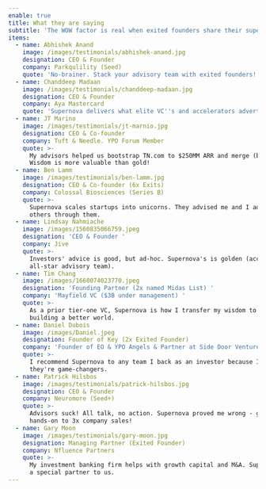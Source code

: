 ```yaml
---
enable: true
title: What they are saying
subtitle: 'The WOW factor is real when exited founders share their superpowers. '
items:
  - name: Abhishek Anand
    image: /images/testimonials/abhishek-anand.jpg
    designation: CEO & Founder
    company: Parkqulility (Seed)
    quote: 'No-brainer. Stack your advisory team with exited founders! '
  - name: Chanddeep Madaan
    image: /images/testimonials/chanddeep-madaan.jpg
    designation: CEO & Founder
    company: Aya Mastercard
    quote: 'Supernova delivers what elite VC''s and accelerators advertise. '
  - name: JT Marino
    image: /images/testimonials/jt-marnio.jpg
    designation: CEO & Co-founder
    company: Tuft & Needle. YPO Forum Member
    quote: >-
      My advisors helped us bootstrap TN.com to $250MM ARR and merge (big exit).
      Wisdom is more valuable than gold! 
  - name: Ben Lamm
    image: /images/testimonials/ben-lamm.jpg
    designation: CEO & Co-founder (6x Exits)
    company: Colossal Biosciences (Series B)
    quote: >-
      Supernova scales startups into unicorns. They advised me and I advise
      others through them.
  - name: Lindsay Nahmiache
    image: /images/1560835066759.jpeg
    designation: 'CEO & Founder '
    company: Jive
    quote: >-
      Investors' advice is good, but ad-hoc. Supernova's is golden (accountable
      all-star advisory team).
  - name: Tim Chang
    image: /images/1660074023770.jpeg
    designation: 'Founding Partner (2x named Midas List) '
    company: 'Mayfield VC ($3B under management) '
    quote: >-
      As a prior tier-one VC, Supernova is how I transfer my wisdom to companies
      building a better world.
  - name: Daniel Dubois
    image: /images/Daniel.jpeg
    designation: Founder of Key (2x Exited Founder)
    company: 'Founder of EO & YPO Angels & Partner at Side Door Ventures ($100M Fund) '
    quote: >-
      I recommend Supernova to any team I back as an investor because I know
      they're game-changers. 
  - name: Patrick Hilsbos
    image: /images/testimonials/patrick-hilsbos.jpg
    designation: CEO & Founder
    company: Neuromore (Seed+)
    quote: >-
      Advisors suck! All talk, no action. Supernova proved me wrong - got
      hands-on to 3x company sales! 
  - name: Gary Moon
    image: /images/testimonials/gary-moon.jpg
    designation: Managing Partner (Exited Founder)
    company: Nfluence Partners
    quote: >-
      My investment banking firm helps with growth capital and M&A. Supernova is
      a special partner to us.
---
```


